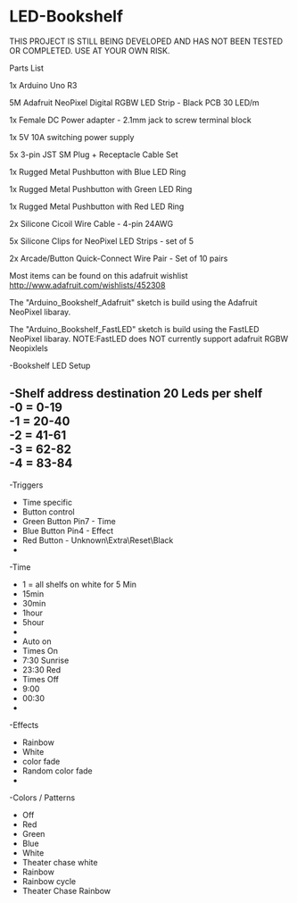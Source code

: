 # LED-Bookshelf
THIS PROJECT IS STILL BEING DEVELOPED AND HAS NOT BEEN TESTED OR COMPLETED. USE AT YOUR OWN RISK.

Parts List

 1x Arduino Uno R3
 
 5M Adafruit NeoPixel Digital RGBW LED Strip - Black PCB 30 LED/m
 
 1x Female DC Power adapter - 2.1mm jack to screw terminal block
 
 1x 5V 10A switching power supply
 
 5x 3-pin JST SM Plug + Receptacle Cable Set
 
 1x Rugged Metal Pushbutton with Blue LED Ring
 
 1x Rugged Metal Pushbutton with Green LED Ring
 
 1x Rugged Metal Pushbutton with Red LED Ring
 
 2x Silicone Cicoil Wire Cable - 4-pin 24AWG
 
 5x Silicone Clips for NeoPixel LED Strips - set of 5
 
 2x Arcade/Button Quick-Connect Wire Pair - Set of 10 pairs
 
 Most items can be found on this adafruit wishlist http://www.adafruit.com/wishlists/452308

The "Arduino_Bookshelf_Adafruit" sketch is build using the Adafruit NeoPixel libaray.

The "Arduino_Bookshelf_FastLED" sketch is build using the FastLED NeoPixel libaray.
  NOTE:FastLED does NOT currently support adafruit RGBW Neopixlels


  -Bookshelf LED Setup		


 -Shelf address destination 20 Leds per shelf 		
 -0 = 0-19		
 -1 = 20-40		
 -2 = 41-61		
 -3 = 62-82		
 -4 = 83-84		
 -		
 -Triggers		
 -   Time specific		
 -   Button control 		
 -   Green Button Pin7 - Time 		
 -   Blue Button Pin4 - Effect		
 -   Red Button -  Unknown\Extra\Reset\Black		
 -		
 -Time		
 - 1 = all shelfs on white for 5 Min		
 -   15min		
 -   30min		
 -   1hour		
 -   5hour		
 -		
 - Auto on		
 -  Times On		
 -   7:30 Sunrise		
 -   23:30 Red		
 -  Times Off		
 -   9:00		
 -   00:30		
 -		
 -Effects		
 -   Rainbow		
 -   White		
 -   color fade		
 -   Random color fade		
 -		
 -Colors / Patterns		
 - Off		
 - Red		
 - Green		
 - Blue		
 - White		
 - Theater chase white		
 - Rainbow 		
 - Rainbow cycle		
 - Theater Chase Rainbow
